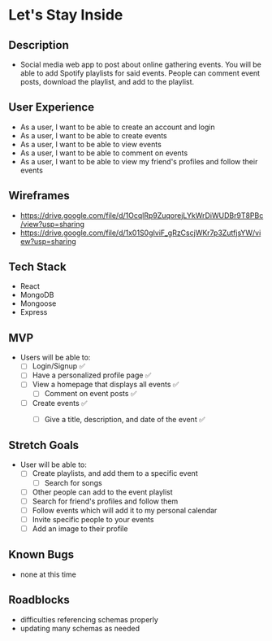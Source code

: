 # Let's Stay Inside

## Description
- Social media web app to post about online gathering events. You will be able to add Spotify playlists for said events. People can comment event posts, download the playlist, and add to the playlist.

## User Experience
- As a user, I want to be able to create an account and login
- As a user, I want to be able to create events
- As a user, I want to be able to view events
- As a user, I want to be able to comment on events
- As a user, I want to be able to view my friend's profiles and follow their events

## Wireframes
- https://drive.google.com/file/d/1OcqlRp9ZuqorejLYkWrDiWUDBr9T8PBc/view?usp=sharing
- https://drive.google.com/file/d/1x01S0gIviF_gRzCscjWKr7p3ZutfjsYW/view?usp=sharing

## Tech Stack
- React
- MongoDB
- Mongoose
- Express

## MVP
- Users will be able to:
    - [ ] Login/Signup ✅ 
    - [ ] Have a personalized profile page ✅
    - [ ] View a homepage that displays all events ✅
        - [ ] Comment on event posts ✅
    - [ ] Create events ✅
        - [ ] Give a title, description, and date of the event ✅


## Stretch Goals
- User will be able to:
    - [ ] Create playlists, and add them to a specific event
        - [ ] Search for songs
    - [ ] Other people can add to the event playlist
    - [ ] Search for friend's profiles and follow them
    - [ ] Follow events which will add it to my personal calendar
    - [ ] Invite specific people to your events
    - [ ] Add an image to their profile

## Known Bugs
- none at this time

## Roadblocks
- difficulties referencing schemas properly
- updating many schemas as needed


